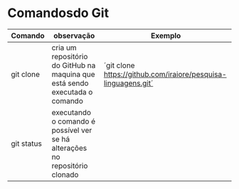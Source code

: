 # Comandosdo Git

Comando | observação | Exemplo
---|---|---
git clone| cria um repositório do GitHub na maquina que está sendo executada o comando|´git clone https://github.com/iraiore/pesquisa-linguagens.git´
git status | executando o comando é possível ver se há alterações no repositório clonado
 